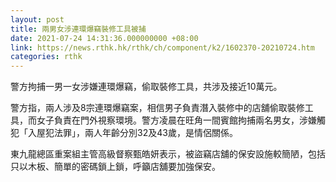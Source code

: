 ```yaml
---
layout: post
title: 兩男女涉連環爆竊裝修工具被捕
date: 2021-07-24 14:31:36.000000000 +08:00
link: https://news.rthk.hk/rthk/ch/component/k2/1602370-20210724.htm
categories: rthk
---
```


警方拘捕一男一女涉嫌連環爆竊，偷取裝修工具，共涉及接近10萬元。

警方指，兩人涉及8宗連環爆竊案，相信男子負責潛入裝修中的店舖偷取裝修工具，而女子負責在門外視察環境。警方凌晨在旺角一間賓館拘捕兩名男女，涉嫌觸犯「入屋犯法罪」，兩人年齡分別32及43歲，是情侶關係。

東九龍總區重案組主管高級督察甄皓妍表示，被盜竊店舖的保安設施較簡陋，包括只以木板、簡單的密碼鎖上鎖，呼籲店舖要加強保安。
